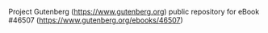 Project Gutenberg (https://www.gutenberg.org) public repository for eBook #46507 (https://www.gutenberg.org/ebooks/46507)
